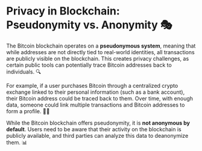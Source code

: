 # Privacy in Blockchain: Pseudonymity vs. Anonymity 🎭

The Bitcoin blockchain operates on a **pseudonymous system**, meaning that while addresses are not directly tied to real-world identities, all transactions are publicly visible on the blockchain. This creates privacy challenges, as certain public tools can potentially trace Bitcoin addresses back to individuals. 🔍

For example, if a user purchases Bitcoin through a centralized crypto exchange linked to their personal information (such as a bank account), their Bitcoin address could be traced back to them. Over time, with enough data, someone could link multiple transactions and Bitcoin addresses to form a profile. 🧑‍💻

While the Bitcoin blockchain offers pseudonymity, it is **not anonymous by default**. Users need to be aware that their activity on the blockchain is publicly available, and third parties can analyze this data to deanonymize them. 📊
